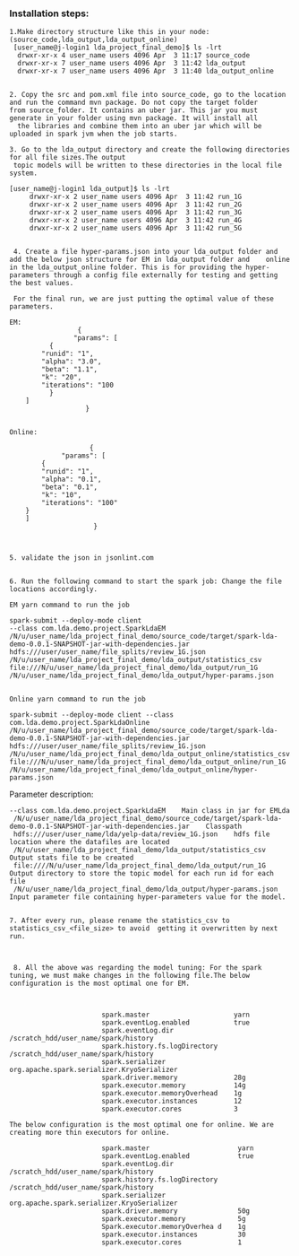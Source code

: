 

### Installation steps:

    1.Make directory structure like this in your node: (source_code,lda_output,lda_output_online)
     [user_name@j-login1 lda_project_final_demo]$ ls -lrt
      drwxr-xr-x 4 user_name users 4096 Apr  3 11:17 source_code
      drwxr-xr-x 7 user_name users 4096 Apr  3 11:42 lda_output
      drwxr-xr-x 7 user_name users 4096 Apr  3 11:40 lda_output_online


    2. Copy the src and pom.xml file into source_code, go to the location and run the command mvn package. Do not copy the target folder      from source_folder. It contains an uber jar. This jar you must generate in your folder using mvn package. It will install all 
      the libraries and combine them into an uber jar which will be uploaded in spark jvm when the job starts.

    3. Go to the lda_output directory and create the following directories for all file sizes.The output 
     topic models will be written to these directories in the local file system.
                  
	[user_name@j-login1 lda_output]$ ls -lrt
         drwxr-xr-x 2 user_name users 4096 Apr  3 11:42 run_1G
         drwxr-xr-x 2 user_name users 4096 Apr  3 11:42 run_2G
         drwxr-xr-x 2 user_name users 4096 Apr  3 11:42 run_3G
         drwxr-xr-x 2 user_name users 4096 Apr  3 11:42 run_4G
         drwxr-xr-x 2 user_name users 4096 Apr  3 11:42 run_5G
				  
				  
     4. Create a file hyper-params.json into your lda_output folder and add the below json structure for EM in lda_output folder and    online in the lda_output_online folder. This is for providing the hyper-parameters through a config file externally for testing and getting the best values. 

     For the final run, we are just putting the optimal value of these parameters.

    EM:
                     {
	                "params": [
		      {
			"runid": "1",
			"alpha": "3.0",
			"beta": "1.1",
			"k": "20",
			"iterations": "100
		      }
		]
                       }


    Online:

                        {
	             "params": [
		    {
			"runid": "1",
			"alpha": "0.1",
			"beta": "0.1",
			"k": "10",
			"iterations": "100"
		}
		]
                         }



    5. validate the json in jsonlint.com


    6. Run the following command to start the spark job: Change the file locations accordingly.
                       
    EM yarn command to run the job
         
    spark-submit --deploy-mode client 
    --class com.lda.demo.project.SparkLdaEM                                               /N/u/user_name/lda_project_final_demo/source_code/target/spark-lda-demo-0.0.1-SNAPSHOT-jar-with-dependencies.jar hdfs:///user/user_name/file_splits/review_1G.json /N/u/user_name/lda_project_final_demo/lda_output/statistics_csv                file:///N/u/user_name/lda_project_final_demo/lda_output/run_1G                                                                /N/u/user_name/lda_project_final_demo/lda_output/hyper-params.json
		 
		 
    Online yarn command to run the job

    spark-submit --deploy-mode client --class com.lda.demo.project.SparkLdaOnline   /N/u/user_name/lda_project_final_demo/source_code/target/spark-lda-demo-0.0.1-SNAPSHOT-jar-with-dependencies.jar hdfs:///user/user_name/file_splits/review_1G.json /N/u/user_name/lda_project_final_demo/lda_output_online/statistics_csv file:///N/u/user_name/lda_project_final_demo/lda_output_online/run_1G /N/u/user_name/lda_project_final_demo/lda_output_online/hyper-params.json


Parameter description:

    --class com.lda.demo.project.SparkLdaEM    Main class in jar for EMLda
     /N/u/user_name/lda_project_final_demo/source_code/target/spark-lda-demo-0.0.1-SNAPSHOT-jar-with-dependencies.jar    Classpath
     hdfs:///user/user_name/lda/yelp-data/review_1G.json    hdfs file location where the datafiles are located
     /N/u/user_name/lda_project_final_demo/lda_output/statistics_csv    Output stats file to be created
     file:////N/u/user_name/lda_project_final_demo/lda_output/run_1G   Output directory to store the topic model for each run id for each  file
     /N/u/user_name/lda_project_final_demo/lda_output/hyper-params.json    Input parameter file containing hyper-parameters value for the model.


    7. After every run, please rename the statistics_csv to statistics_csv_<file_size> to avoid  getting it overwritten by next run.



     8. All the above was regarding the model tuning: For the spark tuning, we must make changes in the following file.The below  configuration is the most optimal one for EM.

                         

                           spark.master                     yarn
                           spark.eventLog.enabled           true
                           spark.eventLog.dir               /scratch_hdd/user_name/spark/history
                           spark.history.fs.logDirectory    /scratch_hdd/user_name/spark/history
                           spark.serializer                 org.apache.spark.serializer.KryoSerializer
                           spark.driver.memory              28g
                           spark.executor.memory            14g
                           spark.executor.memoryOverhead    1g
                           spark.executor.instances         12
                           spark.executor.cores             3

    The below configuration is the most optimal one for online. We are creating more thin executors for online.
                          
                           spark.master                      yarn
                           spark.eventLog.enabled            true
                           spark.eventLog.dir                /scratch_hdd/user_name/spark/history
                           spark.history.fs.logDirectory     /scratch_hdd/user_name/spark/history
                           spark.serializer                  org.apache.spark.serializer.KryoSerializer
                           spark.driver.memory               50g
                           spark.executor.memory             5g
                           Spark.executor.memoryOverhea d    1g
                           spark.executor.instances          30
                           spark.executor.cores              1


		 
		 

